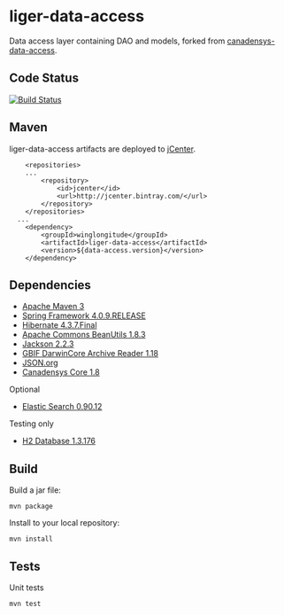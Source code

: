 liger-data-access
======================

Data access layer containing DAO and models, forked from [canadensys-data-access](http://github.com/canadensys/canadensys-data-aceess).

Code Status
-----------
[![Build Status](https://travis-ci.org/WingLongitude/liger-data-access.png)](https://travis-ci.org/WingLongitude/liger-data-access)

Maven
-----
liger-data-access artifacts are deployed to [jCenter](https://bintray.com/winglongitude/maven/liger-data-access/view).
```
	<repositories>
    ...
		<repository>
			<id>jcenter</id>
			<url>http://jcenter.bintray.com/</url>
		</repository>
	</repositories>
  ...
	<dependency>
		<groupId>winglongitude</groupId>
		<artifactId>liger-data-access</artifactId>
		<version>${data-access.version}</version>
	</dependency>
```

Dependencies
------------
* [Apache Maven 3](http://maven.apache.org/)
* [Spring Framework 4.0.9.RELEASE](http://www.springsource.org/spring-framework)
* [Hibernate 4.3.7.Final](http://www.hibernate.org/)
* [Apache Commons BeanUtils 1.8.3](http://commons.apache.org/beanutils/)
* [Jackson 2.2.3](http://wiki.fasterxml.com/JacksonHome)
* [GBIF DarwinCore Archive Reader 1.18](https://github.com/gbif/dwca-reader)
* [JSON.org](http://www.json.org/java/)
* [Canadensys Core 1.8](https://github.com/Canadensys/canadensys-core)

Optional
* [Elastic Search 0.90.12](http://www.elasticsearch.org/)

Testing only
* [H2 Database 1.3.176](http://www.h2database.com)

Build
-----
Build a jar file:
```
mvn package
```
Install to your local repository:
```
mvn install
```

Tests
-----
Unit tests
```
mvn test
```
